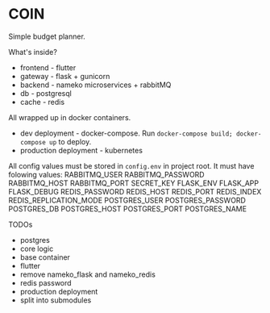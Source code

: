 # COIN
Simple budget planner.

What's inside?
* frontend - flutter
* gateway - flask + gunicorn
* backend - nameko microservices + rabbitMQ
* db - postgresql
* cache - redis

All wrapped up in docker containers.

* dev deployment - docker-compose. Run `docker-compose build; docker-compose up` to deploy.
* production deployment - kubernetes

All config values must be stored in `config.env` in project root. It must have folowing values:
RABBITMQ_USER
RABBITMQ_PASSWORD
RABBITMQ_HOST
RABBITMQ_PORT
SECRET_KEY
FLASK_ENV
FLASK_APP
FLASK_DEBUG
REDIS_PASSWORD
REDIS_HOST
REDIS_PORT
REDIS_INDEX
REDIS_REPLICATION_MODE
POSTGRES_USER
POSTGRES_PASSWORD
POSTGRES_DB
POSTGRES_HOST
POSTGRES_PORT
POSTGRES_NAME

TODOs
* postgres
* core logic
* base container
* flutter
* remove nameko_flask and nameko_redis
* redis password
* production deployment
* split into submodules
